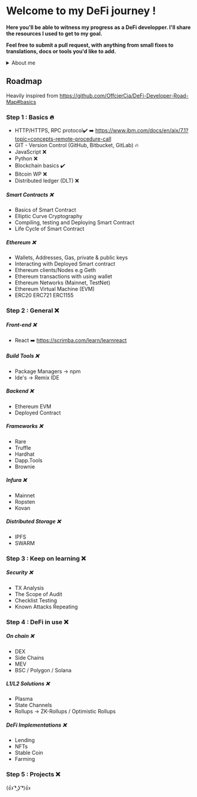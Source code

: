 # Welcome to my DeFi journey !
**Here you'll be able to witness my progress as a DeFi developper. I'll share the resources I used to get to my goal.**

**Feel free to submit a pull request, with anything from small fixes to translations, docs or tools you'd like to add.**






<details>
<summary>About me</summary>
<br />

I live in France and Belgium. 3 years of experience as a web2 front-end dev.

</details>


## Roadmap
Heavily inspired from https://github.com/OffcierCia/DeFi-Developer-Road-Map#basics

### Step 1 : Basics 🔥

- HTTP/HTTPS, RPC protocol✔️
  ➡️ https://www.ibm.com/docs/en/aix/7.1?topic=concepts-remote-procedure-call
- GIT - Version Control (GitHub, Bitbucket, GitLab) 🔥
- JavaScript ❌
- Python ❌
- Blockchain basics ✔️
- Bitcoin WP ❌
- Distributed ledger (DLT) ❌


##### Smart Contracts ❌
- Basics of Smart Contract
- Elliptic Curve Cryptography
- Compiling, testing and Deploying Smart Contract
- Life Cycle of Smart Contract


##### Ethereum ❌
-  Wallets, Addresses, Gas, private & public keys
- Interacting with Deployed Smart contract
- Ethereum clients/Nodes e.g Geth
- Ethereum transactions with using wallet
- Ethereum Networks (Mainnet, TestNet)
- Ethereum Virtual Machine (EVM)
- ERC20 ERC721 ERC1155

### Step 2 : General ❌

##### Front-end ❌

- React
 ➡️ https://scrimba.com/learn/learnreact

##### Build Tools ❌

- Package Managers -> npm
- Ide's -> Remix IDE

##### Backend ❌

- Ethereum EVM
- Deployed Contract

##### Frameworks ❌

- Rare
- Truffle
- Hardhat
- Dapp.Tools
- Brownie

##### Infura ❌

- Mainnet
- Ropsten
- Kovan

##### Distributed Storage ❌

- IPFS
- SWARM

### Step 3 : Keep on learning ❌

##### Security ❌

- TX Analysis
- The Scope of Audit
- Checklist Testing
- Known Attacks Repeating

### Step 4 : DeFi in use ❌

##### On chain ❌

- DEX
- Side Chains
- MEV
- BSC / Polygon / Solana

##### L1/L2 Solutions ❌

- Plasma
- State Channels
- Rollups -> ZK-Rollups / Optimistic Rollups

##### DeFi Implementations ❌

- Lending
- NFTs
- Stable Coin
- Farming

### Step 5 : Projects ❌




(👍 ͡❛ ͜ʖ ͡❛)👍
